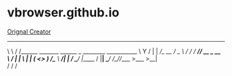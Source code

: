 # vbrowser.github.io
[Orignal Creator](https://replit.com/@frankJohnson7/)
____   ______________                                          
\   \ /   /\______   \_______  ______  _  ________ ___________ 
 \   Y   /  |    |  _/\_  __ \/  _ \ \/ \/ /  ___// __ \_  __ \
  \     /   |    |   \ |  | \(  <_> )     /\___ \\  ___/|  | \/
   \___/    |______  / |__|   \____/ \/\_//____  >\___  >__|   
                   \/                          \/     \/       

